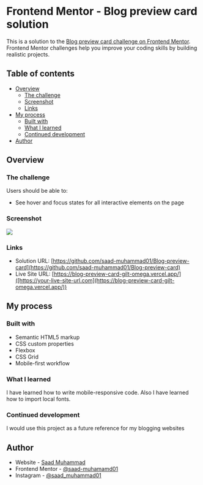 # Frontend Mentor - Blog preview card solution

This is a solution to the [Blog preview card challenge on Frontend Mentor](https://www.frontendmentor.io/challenges/blog-preview-card-ckPaj01IcS). Frontend Mentor challenges help you improve your coding skills by building realistic projects. 

## Table of contents

- [Overview](#overview)
  - [The challenge](#the-challenge)
  - [Screenshot](#screenshot)
  - [Links](#links)
- [My process](#my-process)
  - [Built with](#built-with)
  - [What I learned](#what-i-learned)
  - [Continued development](#continued-development)
- [Author](#author)

## Overview

### The challenge

Users should be able to:

- See hover and focus states for all interactive elements on the page

### Screenshot

![](https://res.cloudinary.com/dptauqdp8/image/upload/v1721485444/95fc531a-41a1-4879-abca-af28c6ab926b.png)

### Links

- Solution URL: [https://github.com/saad-muhammad01/Blog-preview-card](https://github.com/saad-muhammad01/Blog-preview-card)
- Live Site URL: [https://blog-preview-card-gilt-omega.vercel.app/]([https://your-live-site-url.com](https://blog-preview-card-gilt-omega.vercel.app/))

## My process

### Built with

- Semantic HTML5 markup
- CSS custom properties
- Flexbox
- CSS Grid
- Mobile-first workflow

### What I learned

I have learned how to write mobile-responsive code. Also I have learned how to import local fonts.

### Continued development

I would use this project as a future reference for my blogging websites

## Author

- Website - [Saad Muhammad](https://www.saadportfolio.rf.gd)
- Frontend Mentor - [@saad-muhamamd01](https://www.frontendmentor.io/profile/saad-muhammad01)
- Instagram - [@saad_muhammad01](https://www.instagram.com/saad_muhammad01)
